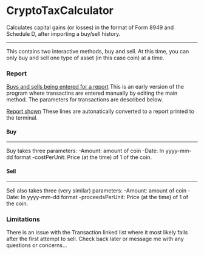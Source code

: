 # CryptoTaxCalculator
Calculates capital gains (or losses) in the format of Form 8949 and Schedule D, after importing a buy/sell history.
***

This contains two interactive methods, buy and sell. At this time, you can only buy and sell one type of asset (in this case coin) at a time.

### Report ###
[Buys and sells being entered for a report](images/CTcode.png)
This is an early version of the program where transactins are entered manually by editing the main method. The parameters for transactions are described below.

[Report shown](images/CTreport.png)
These lines are autonatically converted to a report printed to the terminal.

#### Buy ####
---

Buy takes three parameters:
-Amount: amount of coin
-Date: In yyyy-mm-dd format
-costPerUnit: Price (at the time) of 1 of the coin.

#### Sell ####
---

Sell also takes three (very similar) parameters:
-Amount: amount of coin
-Date: In yyyy-mm-dd format
-proceedsPerUnit: Price (at the time) of 1 of the coin.


### Limitations ###
There is an issue with the Transaction linked list where it most likely fails after the first attempt to sell. Check back later or message me with any questions or concerns...